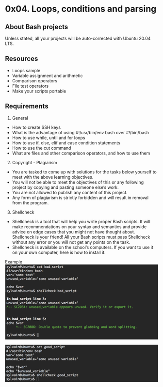 # 0x04. Loops, conditions and parsing

## About Bash projects

Unless stated, all your projects will be auto-corrected with Ubuntu 20.04 LTS.

## Resources
- Loops sample
- Variable assignment and arithmetic
- Comparison operators
- File test operators
- Make your scripts portable

## Requirements
1. General
- How to create SSH keys
- What is the advantage of using #!/usr/bin/env bash over #!/bin/bash
- How to use while, until and for loops
- How to use if, else, elif and case condition statements
- How to use the cut command
- What are files and other comparison operators, and how to use them

2. Copyright - Plagiarism
- You are tasked to come up with solutions for the tasks below yourself to meet with the above learning objectives.
- You will not be able to meet the objectives of this or any following project by copying and pasting someone else’s work.
- You are not allowed to publish any content of this project.
- Any form of plagiarism is strictly forbidden and will result in removal from the program.

3. Shellcheck
- Shellcheck is a tool that will help you write proper Bash scripts. It will make recommendations on your syntax and semantics and provide advice on edge cases that you might not have thought about. Shellcheck is your friend! All your Bash scripts must pass Shellcheck without any error or you will not get any points on the task.
- Shellcheck is available on the school’s computers. If you want to use it on your own computer, here is how to install it.

Example
![Alt text](image.png)

![Alt text](image-1.png)
